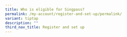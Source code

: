 ```yaml
---
title: Who is eligible for Singpass?
permalink: /my-account/register-and-set-up/permalink/
variant: tiptap
description: ""
third_nav_title: Register and set up
---
```

